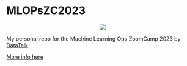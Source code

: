 # MLOPsZC2023

<p align="center">
  <a href="https://airtable.com/shrCb8y6eTbPKwSTL" target="_blank">
    <img src="images/IMG_20230323_134059_927.png">
  </a>
</p>


My personal repo for the Machine Learning Ops ZoomCamp 2023 by [DataTalk](https://www.linkedin.com/company/datatalks-club/?lipi=urn%3Ali%3Apage%3Ad_flagship3_detail_base%3BxA6GT3BMQm2jLe4x6PQozA%3D%3D).

[More info here](https://ctt.ec/fH67W+)

